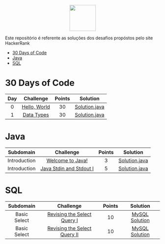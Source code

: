 <p align="center">
    <a href="https://www.hackerrank.com/carlos_er7">
        <img height=85 src="https://d3keuzeb2crhkn.cloudfront.net/hackerrank/assets/styleguide/logo_wordmark-f5c5eb61ab0a154c3ed9eda24d0b9e31.svg">
    </a>
</p>
<p>Este repositório é referente as soluções dos desafios propóstos pelo site HackerRank</p>

* [30 Days of Code](#30-days-of-code)
* [Java](#java)
* [SQL](#sql)


# 30 Days of Code

| Day |                                                Challenge                                                | Points |                                                                                   Solution                                                                                  |
|:---:|:-------------------------------------------------------------------------------------------------------:|:------:|:---------------------------------------------------------------------------------------------------------------------------------------------------------------------------:|
|  0  | [Hello, World](https://www.hackerrank.com/challenges/30-hello-world)                                    |   30   | [Solution.java](https://github.com/CarlosEReis/HackerRank/blob/master/30%20Days%20of%20Code/Day%2000%20-%20Hello%2C%20World/Solution.java)                                  |
|  1  | [Data Types](https://www.hackerrank.com/challenges/30-data-types)                                       |   30   | [Solution.java](https://github.com/CarlosEReis/HackerRank/blob/master/30%20Days%20of%20Code/Day%2001%20-%20Data%20Types/Solution.java)                                      |


# Java

|          Subdomain          |                                                         Challenge                                                        | Points |                                                                                         Solution                                                                                        |
|:---------------------------:|:------------------------------------------------------------------------------------------------------------------------:|:------:|:---------------------------------------------------------------------------------------------------------------------------------------------------------------------------------------:|
|         Introduction        | [Welcome to Java!](https://www.hackerrank.com/challenges/welcome-to-java)                                                |    3   | [Solution.java](https://github.com/CarlosEReis/HackerRank/blob/master/Java/Introduction/01%20-%20Welcome%20to%20Java!/Solution.java)                                                    |
|         Introduction        | [Java Stdin and Stdout I](https://www.hackerrank.com/challenges/java-stdin-and-stdout-1)                                 |    5   | [Solution.java](https://github.com/CarlosEReis/HackerRank/blob/master/Java/Introduction/02%20-%20Java%20Stdin%20and%20Stdout%20I/Solution.java)                                         |


# SQL

|      Subdomain      |                                                           Challenge                                                          | Points |                                                                           Solution                                                                          |
|:-------------------:|:----------------------------------------------------------------------------------------------------------------------------:|:------:|:-----------------------------------------------------------------------------------------------------------------------------------------------------------:|
|     Basic Select    | [Revising the Select Query I](https://www.hackerrank.com/challenges/revising-the-select-query)                               |   10   | [MySQL Solution](https://github.com/CarlosEReis/HackerRank/blob/master/SQL/Basic%20Select/01%20-%20Revising%20the%20Select%20Query%20I.sql)                 |
|     Basic Select    | [Revising the Select Query II](https://www.hackerrank.com/challenges/revising-the-select-query-2)                            |   10   | [MySQL Solution](https://github.com/CarlosEReis/HackerRank/blob/master/SQL/Basic%20Select/02%20-%20Revising%20the%20Select%20Query%20II.sql)                |
